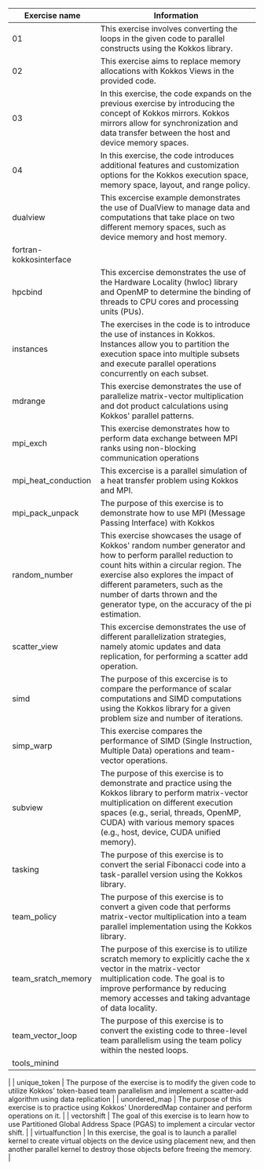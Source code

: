 | Exercise name | Information |
| --- | --- |
| 01 | This exercise involves converting the loops in the given code to parallel constructs using the Kokkos library. |
| 02 | This exercise aims to replace memory allocations with Kokkos Views in the provided code. |
| 03 | In this exercise, the code expands on the previous exercise by introducing the concept of Kokkos mirrors. Kokkos mirrors allow for synchronization and data transfer between the host and device memory spaces. |
| 04 | In this exercise, the code introduces additional features and customization options for the Kokkos execution space, memory space, layout, and range policy. |
| dualview | This excercise example demonstrates the use of DualView to manage data and computations that take place on two different memory spaces, such as device memory and host memory. |
| fortran-kokkosinterface |
| hpcbind | This excercise demonstrates the use of the Hardware Locality (hwloc) library and OpenMP to determine the binding of threads to CPU cores and processing units (PUs). |
| instances | The exercises in the code is to introduce the use of instances in Kokkos. Instances allow you to partition the execution space into multiple subsets and execute parallel operations concurrently on each subset. |
| mdrange | This exercise demonstrates the use of parallelize matrix-vector multiplication and dot product calculations using Kokkos' parallel patterns. |
| mpi\_exch | This exercise demonstrates how to perform data exchange between MPI ranks using non-blocking communication operations |
| mpi\_heat\_conduction | This excercise is a parallel simulation of a heat transfer problem using Kokkos and MPI. |
| mpi\_pack\_unpack | The purpose of this exercise is to demonstrate how to use MPI (Message Passing Interface) with Kokkos |
| random\_number | This exercise showcases the usage of Kokkos' random number generator and how to perform parallel reduction to count hits within a circular region. The exercise also explores the impact of different parameters, such as the number of darts thrown and the generator type, on the accuracy of the pi estimation. |
| scatter\_view | This excercise demonstrates the use of different parallelization strategies, namely atomic updates and data replication, for performing a scatter add operation. |
| simd | The purpose of this excercise is to compare the performance of scalar computations and SIMD computations using the Kokkos library for a given problem size and number of iterations. |
| simp\_warp | This exercise compares the performance of SIMD (Single Instruction, Multiple Data) operations and team-vector operations. |
| subview | The purpose of this exercise is to demonstrate and practice using the Kokkos library to perform matrix-vector multiplication on different execution spaces (e.g., serial, threads, OpenMP, CUDA) with various memory spaces (e.g., host, device, CUDA unified memory). |
| tasking | The purpose of this exercise is to convert the serial Fibonacci code into a task-parallel version using the Kokkos library. |
| team\_policy | The purpose of this exercise is to convert a given code that performs matrix-vector multiplication into a team parallel implementation using the Kokkos library. |
| team\_sratch\_memory | The purpose of this exercise is to utilize scratch memory to explicitly cache the x vector in the matrix-vector multiplication code. The goal is to improve performance by reducing memory accesses and taking advantage of data locality. |
| team\_vector\_loop | The purpose of this exercise is to convert the existing code to three-level team parallelism using the team policy within the nested loops. |
| tools\_minind |
 |
| unique\_token | The purpose of the exercise is to modify the given code to utilize Kokkos' token-based team parallelism and implement a scatter-add algorithm using data replication |
| unordered\_map | The purpose of this exercise is to practice using Kokkos' UnorderedMap container and perform operations on it. |
| vectorshift | The goal of this exercise is to learn how to use Partitioned Global Address Space (PGAS) to implement a circular vector shift. |
| virtualfunction | In this exercise, the goal is to launch a parallel kernel to create virtual objects on the device using placement new, and then another parallel kernel to destroy those objects before freeing the memory. |
